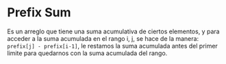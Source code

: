 # Prefix Sum

Es un arreglo que tiene una suma acumulativa de ciertos elementos, y para acceder a la suma acumulada en el rango i, j, se hace de la manera: `prefix[j] - prefix[i-1]`, le restamos la suma acumulada antes del primer limite para quedarnos con la suma acumulada del rango.
